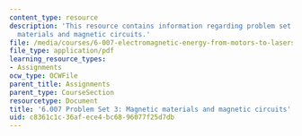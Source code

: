 ```yaml
---
content_type: resource
description: 'This resource contains information regarding problem set 3: magnetic
  materials and magnetic circuits.'
file: /media/courses/6-007-electromagnetic-energy-from-motors-to-lasers-spring-2011/c8361c1c36afece4bc6896077f25d7db_MIT6_007S11_PS3.pdf
file_type: application/pdf
learning_resource_types:
- Assignments
ocw_type: OCWFile
parent_title: Assignments
parent_type: CourseSection
resourcetype: Document
title: '6.007 Problem Set 3: Magnetic materials and magnetic circuits'
uid: c8361c1c-36af-ece4-bc68-96077f25d7db
---
```

